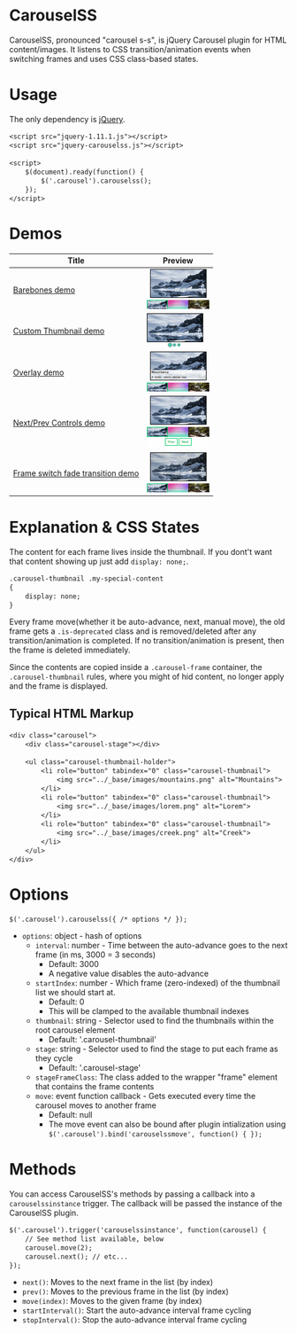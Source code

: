# CarouselSS

CarouselSS, pronounced "carousel s-s", is jQuery Carousel plugin for HTML content/images. It listens to CSS transition/animation events when switching frames and uses CSS class-based states.

# Usage

The only dependency is [jQuery](https://jquery.com/).

```
<script src="jquery-1.11.1.js"></script>
<script src="jquery-carouselss.js"></script>

<script>
	$(document).ready(function() {
		$('.carousel').carouselss();
	});
</script>
```


# Demos

Title | Preview
----- | ----
[Barebones demo](https://madlittlemods.github.io/jquery-carouselss/demos/barebones-demo/) | ![](https://raw.githubusercontent.com/MadLittleMods/jquery-carouselss/master/demos/barebones-demo/preview.gif)
[Custom Thumbnail demo](https://madlittlemods.github.io/jquery-carouselss/demos/custom-thumbnail-demo/) | ![](https://raw.githubusercontent.com/MadLittleMods/jquery-carouselss/master/demos/custom-thumbnail-demo/preview.gif)
[Overlay demo](https://madlittlemods.github.io/jquery-carouselss/demos/overlay-demo/) | ![](https://raw.githubusercontent.com/MadLittleMods/jquery-carouselss/master/demos/overlay-demo/preview.gif)
[Next/Prev Controls demo](https://madlittlemods.github.io/jquery-carouselss/demos/next-prev-controls-demo/) | ![](https://raw.githubusercontent.com/MadLittleMods/jquery-carouselss/master/demos/next-prev-controls-demo/preview.gif)
[Frame switch fade transition demo](https://madlittlemods.github.io/jquery-carouselss/demos/frame-switch-fade-transition-demo/) | ![](https://raw.githubusercontent.com/MadLittleMods/jquery-carouselss/master/demos/frame-switch-fade-transition-demo/preview.gif)



# Explanation & CSS States

The content for each frame lives inside the thumbnail. If you dont't want that content showing up just add `display: none;`.

```
.carousel-thumbnail .my-special-content
{
	display: none;
}
```

Every frame move(whether it be auto-advance, next, manual move), the old frame gets a `.is-deprecated` class and is removed/deleted after any transition/animation is completed. If no transition/animation is present, then the frame is deleted immediately.

Since the contents are copied inside a `.carousel-frame` container, the `.carousel-thumbnail` rules, where you might of hid content, no longer apply and the frame is displayed.



## Typical HTML Markup

```
<div class="carousel">
	<div class="carousel-stage"></div>

	<ul class="carousel-thumbnail-holder">
		<li role="button" tabindex="0" class="carousel-thumbnail">
			<img src="../_base/images/mountains.png" alt="Mountains">
		</li>
		<li role="button" tabindex="0" class="carousel-thumbnail">
			<img src="../_base/images/lorem.png" alt="Lorem">
		</li>
		<li role="button" tabindex="0" class="carousel-thumbnail">
			<img src="../_base/images/creek.png" alt="Creek">
		</li>
	</ul>
</div>
```




# Options

```
$('.carousel').carouselss({ /* options */ });
```

 - `options`: object - hash of options
 	 - `interval`: number - Time between the auto-advance goes to the next frame (in ms, 3000 = 3 seconds)
 	 	 - Default: 3000
 	 	 - A negative value disables the auto-advance
 	 - `startIndex`: number - Which frame (zero-indexed) of the thumbnail list we should start at.
 	 	 - Default: 0
 	 	 - This will be clamped to the available thumbnail indexes
 	 - `thumbnail`: string - Selector used to find the thumbnails within the root carousel element
 	 	- Default: '.carousel-thumbnail'
 	 - `stage`: string - Selector used to find the stage to put each frame as they cycle
 	 	 - Default: '.carousel-stage'
 	 - `stageFrameClass`: The class added to the wrapper "frame" element that contains the frame contents
 	 - `move`: event function callback - Gets executed every time the carousel moves to another frame
 	 	 - Default: null
 	 	 - The move event can also be bound after plugin intialization using `$('.carousel').bind('carouselssmove', function() { });`


# Methods

You can access CarouselSS's methods by passing a callback into a `carouselssinstance` trigger. The callback will be passed the instance of the CarouselSS plugin.

```
$('.carousel').trigger('carouselssinstance', function(carousel) {
	// See method list available, below
	carousel.move(2);
	carousel.next(); // etc...
});
```

 - `next()`: Moves to the next frame in the list (by index)
 - `prev()`: Moves to the previous frame in the list (by index)
 - `move(index)`: Moves to the given frame (by index)
 - `startInterval()`: Start the auto-advance interval frame cycling
 - `stopInterval()`: Stop the auto-advance interval frame cycling
